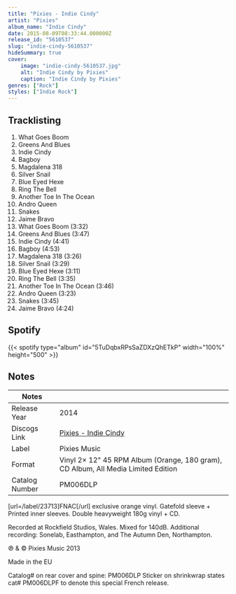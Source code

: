 ```yaml
---
title: "Pixies - Indie Cindy"
artist: "Pixies"
album_name: "Indie Cindy"
date: 2015-08-09T08:33:44.000000Z
release_id: "5610537"
slug: "indie-cindy-5610537"
hideSummary: true
cover:
    image: "indie-cindy-5610537.jpg"
    alt: "Indie Cindy by Pixies"
    caption: "Indie Cindy by Pixies"
genres: ["Rock"]
styles: ["Indie Rock"]
---
```


## Tracklisting
1. What Goes Boom
2. Greens And Blues
3. Indie Cindy
4. Bagboy
5. Magdalena 318
6. Silver Snail
7. Blue Eyed Hexe
8. Ring The Bell
9. Another Toe In The Ocean
10. Andro Queen
11. Snakes
12. Jaime Bravo
13. What Goes Boom (3:32)
14. Greens And Blues (3:47)
15. Indie Cindy (4:41)
16. Bagboy (4:53)
17. Magdalena 318 (3:26)
18. Silver Snail (3:29)
19. Blue Eyed Hexe (3:11)
20. Ring The Bell (3:35)
21. Another Toe In The Ocean (3:46)
22. Andro Queen (3:23)
23. Snakes (3:45)
24. Jaime Bravo (4:24)


## Spotify
{{< spotify type="album" id="5TuDqbxRPsSaZDXzQhETkP" width="100%" height="500" >}}



## Notes
| Notes          |             |
| ---------------| ----------- |
| Release Year   | 2014 |
| Discogs Link   | [Pixies - Indie Cindy](https://www.discogs.com/release/5610537-Pixies-Indie-Cindy) |
| Label          | Pixies Music |
| Format         | Vinyl 2× 12" 45 RPM Album (Orange, 180 gram), CD Album, All Media Limited Edition |
| Catalog Number | PM006DLP |

[url=/label/23713]FNAC[/url] exclusive orange vinyl. Gatefold sleeve + Printed inner sleeves. Double heavyweight 180g vinyl + CD.

Recorded at Rockfield Studios, Wales. Mixed for 140dB.
Additional recording: Sonelab, Easthampton, and The Autumn Den, Northampton.

℗ & © Pixies Music 2013

Made in the EU

Catalog# on rear cover and spine: PM006DLP
Sticker on shrinkwrap states cat# PM006DLPF to denote this special French release.
